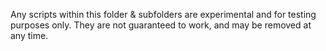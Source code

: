Any scripts within this folder & subfolders are experimental and for testing purposes only. They are not guaranteed to work, and may be removed at any time.